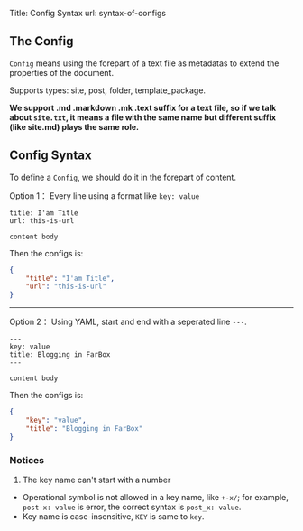 Title: Config Syntax
url: syntax-of-configs


## The Config

`Config` means using the forepart of a text file as metadatas to extend the properties of the document.

Supports types: site, post, folder, template_package.

**We support .md .markdown .mk .text suffix for a text file, so if we talk about `site.txt`, it means a file with the same name but different suffix (like site.md) plays the same role.**


## Config Syntax

To define a `Config`, we should do it in the forepart of content.

Option 1： Every line using a format like `key: value`

```
title: I'am Title
url: this-is-url

content body
```

Then the configs is:

```json
{
	"title": "I'am Title",
	"url": "this-is-url"
}
```

- - - - - -


Option 2： Using YAML, start and end with a seperated line `---`.
```
---
key: value
title: Blogging in FarBox
---

content body
```

Then the configs is:

```json
{
	"key": "value",
	"title": "Blogging in FarBox"
}
```


### Notices
1. The key name can't start with a number
- Operational symbol is not allowed in a key name, like `+-x/`; for example, `post-x: value` is error, the correct syntax is `post_x: value`.
- Key name is case-insensitive, `KEY` is same to `key`.



